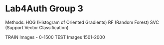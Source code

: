 # Lab4Auth Group 3

Methods:
HOG (Histogram of Oriented Gradients)
RF (Random Forest)
SVC (Support Vector Classification)

TRAIN Images - 0-1500
TEST Images 1501-2000
